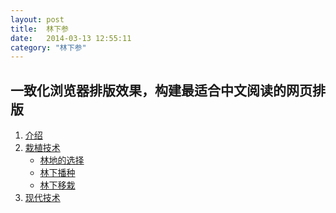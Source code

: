 ```yaml
---
layout: post
title:  林下参
date:   2014-03-13 12:55:11
category: "林下参"
---
```


<h2 id="tagline">一致化浏览器排版效果，构建最适合中文阅读的网页排版</h2>

<ol id="table">
    <li><a href="#section1">介绍</a></li>
    <li><a href="#section2">栽植技术</a>
        <ul>
            <li><a href="#section2-1">林地的选择</a></li>
            <li><a href="#section2-2">林下播种</a></li>
			<li><a href="#section2-2">林下移栽</a></li>
        </ul>
    </li>
    <li><a href="#section3">现代技术</a></li>
</ol>
